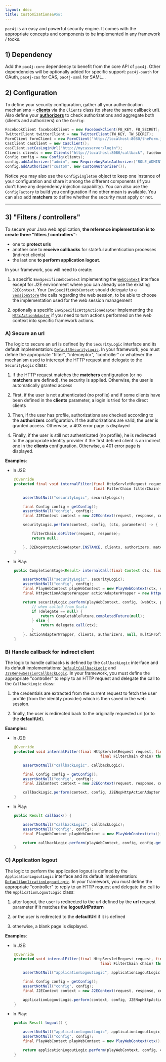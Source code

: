 ```yaml
---
layout: ddoc
title: Customizations&#58;
---
```


`pac4j` is an easy and powerful security engine. It comes with the appropriate concepts and components to be implemented in any framework / tooks.


## 1) Dependency

Add the `pac4j-core` dependency to benefit from the core API of `pac4j`. Other dependencies will be optionally added for specific support: `pac4j-oauth` for OAuth, `pac4j-cas` for CAS, `pac4j-saml` for SAML...


## 2) Configuration

To define your security configuration, gather all your authentication mechanisms = [**clients**](https://github.com/pac4j/pac4j/wiki/Clients) via the `Clients` class (to share the same callback url). Also define your [**authorizers**](https://github.com/pac4j/pac4j/wiki/Authorizers) to check authorizations and aggregate both (clients and authorizers) on the `Config`:

```java
FacebookClient facebookClient = new FacebookClient(FB_KEY, FB_SECRET);
TwitterClient twitterClient = new TwitterClient(TW_KEY, TW_SECRET);
FormClient formClient = new FormClient("http://localhost:8080/theForm.jsp", new SimpleTestUsernamePasswordAuthenticator(), new UsernameProfileCreator());
CasClient casClient = new CasClient();
casClient.setCasLoginUrl("http://mycasserver/login");
Clients clients = new Clients("http://localhost:8080/callback", facebookClient, twitterClient, formClient, casClient);
Config config = new Config(clients);
config.addAuthorizer("admin", new RequireAnyRoleAuthorizer("ROLE_ADMIN"));
config.addAuthorizer("custom", new CustomAuthorizer());
```

Notice you may also use the `ConfigSingleton` object to keep one instance of your configuration and share it among the different components (if you don't have any dependency injection capability). You can also use the `ConfigFactory` to build you configuration if no other mean is available.
You can also add **matchers** to define whether the security must apply or not.

---

## 3) "Filters / controllers"

To secure your Java web application, **the reference implementation is to create three "filters / controllers"**:

- one to **protect urls**
- another one to **receive callbacks** for stateful authentication processes (indirect clients)
- the last one **to perform application logout**.

In your framework, you will need to create:

1) a specific `EnvSpecificWebContext` implementing the [`WebContext`](https://github.com/pac4j/pac4j/blob/master/pac4j-core/src/main/java/org/pac4j/core/context/WebContext.java) interface except for J2E environment where you can already use the existing `J2EContext`. Your `EnvSpecificWebContext` should delegate to a [`SessionStore`](https://github.com/pac4j/pac4j/wiki/SessionStore) the calls regarding the web session, to be able to choose the implementation used for the web session management

2) optionally a specific `EnvSpecificHttpActionAdapter` implementing the [`HttpActionAdapter`](https://github.com/pac4j/pac4j/blob/master/pac4j-core/src/main/java/org/pac4j/core/http/HttpActionAdapter.java) if you need to turn actions performed on the web context into specific framework actions.


### A) Secure an url

The logic to secure an url is defined by the `SecurityLogic` interface and its default implementation: [`DefaultSecurityLogic`](https://github.com/pac4j/pac4j/blob/master/pac4j-core/src/main/java/org/pac4j/core/engine/DefaultSecurityLogic.java). In your framework, you must define the appropriate "filter", "interceptor", "controller" or whatever the mechanism used to intercept the HTTP request and delegate to the `SecurityLogic` class:

1) If the HTTP request matches the **matchers** configuration (or no **matchers** are defined), the security is applied. Otherwise, the user is automatically granted access

2) First, if the user is not authenticated (no profile) and if some clients have been defined in the **clients** parameter, a login is tried for the direct clients

3) Then, if the user has profile, authorizations are checked according to the **authorizers** configuration. If the authorizations are valid, the user is granted access. Otherwise, a 403 error page is displayed

4) Finally, if the user is still not authenticated (no profile), he is redirected to the appropriate identity provider if the first defined client is an indirect one in the **clients** configuration. Otherwise, a 401 error page is displayed.

**Examples**:

- In J2E:

```java
    @Override
    protected final void internalFilter(final HttpServletRequest request, final HttpServletResponse response,
                                        final FilterChain filterChain) throws IOException, ServletException {

        assertNotNull("securityLogic", securityLogic);

        final Config config = getConfig();
        assertNotNull("config", config);
        final J2EContext context = new J2EContext(request, response, config.getSessionStore());

        securityLogic.perform(context, config, (ctx, parameters) -> {

            filterChain.doFilter(request, response);
            return null;

        }, J2ENopHttpActionAdapter.INSTANCE, clients, authorizers, matchers, multiProfile);
    }
```

- In Play:

```java
    public CompletionStage<Result> internalCall(final Context ctx, final String clients, final String authorizers, final boolean multiProfile) throws Throwable {

        assertNotNull("securityLogic", securityLogic);
        assertNotNull("config", config);
        final PlayWebContext playWebContext = new PlayWebContext(ctx, sessionStore);
        final HttpActionAdapterWrapper actionAdapterWrapper = new HttpActionAdapterWrapper(config.getHttpActionAdapter());

        return securityLogic.perform(playWebContext, config, (webCtx, parameters) -> {
            // when called from Scala
            if (delegate == null) {
                return CompletableFuture.completedFuture(null);
            } else {
                return delegate.call(ctx);
            }
        }, actionAdapterWrapper, clients, authorizers, null, multiProfile, ctx);
    }
```


### B) Handle callback for indirect client

The logic to handle callbacks is defined by the `CallbackLogic` interface and its default implementations: [`DefaultCallbackLogic`](https://github.com/pac4j/pac4j/blob/master/pac4j-core/src/main/java/org/pac4j/core/engine/DefaultCallbackLogic.java) and [`J2ERenewSessionCallbackLogic`](https://github.com/pac4j/pac4j/blob/master/pac4j-core/src/main/java/org/pac4j/core/engine/J2ERenewSessionCallbackLogic.java). In your framework, you must define the appropriate "controller" to reply to an HTTP request and delegate the call to the `CallbackLogic` class:

1) the credentials are extracted from the current request to fetch the user profile (from the identity provider) which is then saved in the web session.

2) finally, the user is redirected back to the originally requested url (or to the **defaultUrl**).

**Examples**:

- In J2E:

```java
    @Override
    protected void internalFilter(final HttpServletRequest request, final HttpServletResponse response,
                                           final FilterChain chain) throws IOException, ServletException {

        assertNotNull("callbackLogic", callbackLogic);

        final Config config = getConfig();
        assertNotNull("config", config);
        final J2EContext context = new J2EContext(request, response, config.getSessionStore());

        callbackLogic.perform(context, config, J2ENopHttpActionAdapter.INSTANCE, this.defaultUrl, this.multiProfile, this.renewSession);
    }
```

- In Play:

```java
    public Result callback() {

        assertNotNull("callbackLogic", callbackLogic);
        assertNotNull("config", config);
        final PlayWebContext playWebContext = new PlayWebContext(ctx(), playSessionStore);

        return callbackLogic.perform(playWebContext, config, config.getHttpActionAdapter(), this.defaultUrl, this.multiProfile, false);
    }
```


### C) Application logout

The logic to perform the application logout is defined by the `ApplicationLogoutLogic` interface and its default implementation: [`DefaultApplicationLogoutLogic`](https://github.com/pac4j/pac4j/blob/master/pac4j-core/src/main/java/org/pac4j/core/engine/DefaultApplicationLogoutLogic.java). In your framework, you must define the appropriate "controller" to reply to an HTTP request and delegate the call to the `ApplicationLogoutLogic` class:

1) after logout, the user is redirected to the url defined by the **url** request parameter if it matches the **logoutUrlPattern**

2) or the user is redirected to the **defaultUrl** if it is defined

3) otherwise, a blank page is displayed.

**Examples**:

- In J2E:

```java
    @Override
    protected void internalFilter(final HttpServletRequest request, final HttpServletResponse response,
                                           final FilterChain chain) throws IOException, ServletException {

        assertNotNull("applicationLogoutLogic", applicationLogoutLogic);

        final Config config = getConfig();
        assertNotNull("config", config);
        final J2EContext context = new J2EContext(request, response, config.getSessionStore());

        applicationLogoutLogic.perform(context, config, J2ENopHttpActionAdapter.INSTANCE, this.defaultUrl, this.logoutUrlPattern);
    }
```

- In Play:

```java
    public Result logout() {

        assertNotNull("applicationLogoutLogic", applicationLogoutLogic);
        assertNotNull("config", config);
        final PlayWebContext playWebContext = new PlayWebContext(ctx(), playSessionStore);

        return applicationLogoutLogic.perform(playWebContext, config, config.getHttpActionAdapter(), this.defaultUrl, this.logoutUrlPattern);
    }
```
